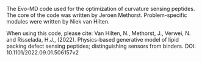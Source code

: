 The Evo-MD code used for the optimization of curvature sensing peptides.
The core of the code was written by Jeroen Methorst. Problem-specific modules were written by Niek van Hilten.

When using this code, please cite:
Van Hilten, N., Methorst, J., Verwei, N. and Risselada, H.J., (2022). Physics-based generative model of lipid packing defect sensing peptides; distinguishing sensors from binders. DOI: 10.1101/2022.09.01.506157v2
